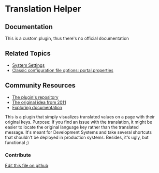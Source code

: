 # Translation Helper

## Documentation

This is a custom plugin, thus there's no official documentation

## Related Topics

* [System Settings](https://learn.liferay.com/dxp/7.x/en/system-administration/configuring-liferay/system-settings.html)
* [Classic configuration file options: portal.properties](https://docs.liferay.com/portal/7.3-latest/propertiesdoc/portal.properties.html)

## Community Resources

* [The plugin's repository](https://github.com/olafk/translation-helper-web)
* [The original idea from 2011](https://liferay.dev/forums/-/message_boards/view_message/9705908#_com_liferay_message_boards_web_portlet_MBPortlet_message_9705908)
* [Exploring documentation](https://liferay.dev/blogs/-/blogs/exploring-documentation)

This is a plugin that simply visualizes translated values on a page with their original keys. Purpose: If you find an issue with the translation, it might be easier to locate the original language key rather than the translated message.
It's meant for Development Systems and take several shortcuts that shouldn't be deployed in production systems. Besides, it's ugly, but functional ;)

### Contribute

[Edit this file on github](https://github.com/olafk/controlpanel-documentation-docs/blob/master/md/73en/com_liferay_configuration_admin_web_portlet_SystemSettingsPortlet/de.olafkock.liferay.translationhelper.Configuration.md)

